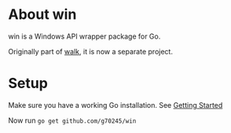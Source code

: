 About win
=========

win is a Windows API wrapper package for Go.

Originally part of [walk](https://github.com/lxn/walk), it is now a separate
project.

Setup
=====

Make sure you have a working Go installation.
See [Getting Started](http://golang.org/doc/install.html)

Now run `go get github.com/g70245/win`
